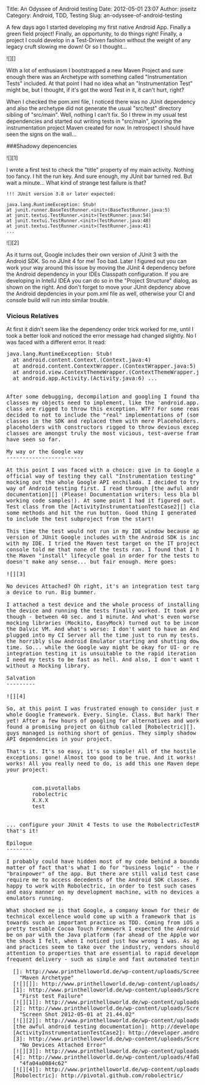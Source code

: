 Title: An Odyssee of Android testing
Date: 2012-05-01 23:07
Author: joseitz
Category: Android, TDD, Testing
Slug: an-odyssee-of-android-testing

A few days ago I started developing my first native Android App. Finally
a green field project! Finally, an opportunity, to do things right!
Finally, a project I could develop in a Test-Driven fashion without the
weight of any legacy cruft slowing me down! Or so I thought...

![][]

With a lot of enthusiasm I bootstrapped a new Maven Project and sure
enough there was an Archetype with something called "Instrumentation
Tests" included. At that point I had no idea what an "Instrumentation
Test" might be, but I thought, if it's got the word Test in it, it can't
hurt, right?

When I checked the pom.xml file, I noticed there was no JUnit dependency
and also the archetype did not generate the usual "src/test" directory
sibling of "src/main". Well, nothing I can't fix. So I threw in my usual
test dependencies and started out writing tests in "src/main", ignoring
the instrumentation project Maven created for now. In retrospect I
should have seen the signs on the wall...

<!--more-->

###Shadowy depencencies

![][1]

I wrote a first test to check the "title" property of my main activity.
Nothing too fancy. I hit the run key. And sure enough, my JUnit bar
turned red. But wait a minute... What kind of strange test failure is
that?

    !!! JUnit version 3.8 or later expected:

    java.lang.RuntimeException: Stub!  
    at junit.runner.BaseTestRunner.<init>(BaseTestRunner.java:5)  
    at junit.textui.TestRunner.<init>(TestRunner.java:54)  
    at junit.textui.TestRunner.<init>(TestRunner.java:48)  
    at junit.textui.TestRunner.<init>(TestRunner.java:41)  
    ...

![][2]

As it turns out, Google includes their own version of JUnit 3 with the
Android SDK. So no JUnit 4 for me! Too bad. Later I figured out you can
work your way around this issue by moving the JUnit 4 dependency before
the Android dependency in your IDEs Classpath configuration. If you are
developing in IntellJ IDEA you can do so in the "Project Structure"
dialog, as shown on the right. And don't forget to move your JUnit
depdency above the Android depdencies in your pom.xml file as well,
otherwise your CI and console build will run into similar trouble.

### Vicious Relatives ###

At first it didn't seem like the dependency order trick worked for me,
until I took a better look and noticed the error message had changed
slightly. No I was faced with a different error. It read:

<pre>java.lang.RuntimeException: Stub!     
  at android.content.Context.(Context.java:4)     
  at android.content.ContextWrapper.(ContextWrapper.java:5)     
  at android.view.ContextThemeWrapper.(ContextThemeWrapper.java:5)     
  at android.app.Activity.(Activity.java:6) ...
</pretty>

After some debugging, decompilation and googling I found that Android
classes my objects need to implement, like the 'android.app.Activity'
class are rigged to throw this exception. WTF? For some reason Google
decided to not to include the "real" implementations of (some?) API
classes in the SDK and replaced them with mere Placeholders. Vicious
placeholders with constructors rigged to throw devious exceptions. These
classes are amongst truly the most vicious, test-averse framework code I
have seen so far.

My way or the Google way
------------------------

At this point I was faced with a choice: give in to Google and try their
official way of testing they call "Instrumentation testing" or start
mocking out the whole Google API enchilada. I decided to try the Google
way of Android testing first. I read through [the awful android testing
documentation][] (Please! Documentation writers: less bla bla, more
working code samples!). At some point I had it figured out. I derived my
Test class from the [ActivityInstrumentationTestCase2][] class, rewired
some methods and hit the run button. Good thing I generated the project
to include the test subproject from the start!

This time the test would not run in my IDE window because apparently the
version of JUnit Google includes with the Android SDK is incompatible
with my IDE. I tried the Maven test target on the IT project but my
console told me that none of the tests ran. I found that I had to run
the Maven "install" lifecycle goal in order for the tests to run. That
doesn't make any sense... but fair enough. Here goes:

![][3]

No devices Attached? Oh right, it's an integration test target. It needs
a device to run. Big bummer.

I attached a test device and the whole process of installing the app on
the device and running the tests finally worked. It took pretty long
though - between 40 sec. and 1 minute. And what's even worse - my
mocking libraries (Mockito, EasyMock) turned out to be incompatible with
the Dalvic VM. And what's worse: I don't want to have an Android Device
plugged into my CI Server all the time just to run my tests... or have
the horribly slow Android Emulator starting and shutting down all the
time. So... while the Google way might be okay for UI- or real
integration testing it is unsuitable to the rapid iteration that is TDD.
I need my tests to be fast as hell. And also, I don't want to work
without a Mocking library.

Salvation
---------

![][4]

So, at this point I was frustrated enough to consider just mocking the
whole Google framework. Every. Single. Class. But hark! There is hope,
yet! After a few hours of googling for alternatives and workaround I
found a promising project on Github called [Robolectric][]. What these
guys managed is nothing short of genius. They simply shadow the Google
API dependencies in your project.

That's it. It's so easy, it's so simple! All of the hostile 'Stub!'
exceptions: gone! Almost too good to be true. And it works! It actually
works! All you really need to do, is add this one Maven dependency to
your project:

    <dependency>
        <groupId>com.pivotallabs</groupId>
        <artifactId>robolectric</artifactId>
        <version>X.X.X</version>
        <scope>test</scope>
    </dependency>    

... configure your JUnit 4 Tests to use the RobolectricTestRunner and
that's it!

Epilogue
--------

I probably could have hidden most of my code behind a boundary. As a
matter of fact that's what I do for "business logic" - the real
"brainpower" of the app. But there are still valid test cases that
require me to access decedents of the Android SDK classes. For now I am
happy to work with Robolectric, in order to test such cases in a fast
and easy manner on my development machine, with no devices attached or
emulators running.

What shocked me is that Google, a company known for their dedication to
technical excellence would come up with a framework that is so hostile
towards such an important practice as TDD. Coming from iOS and the
pretty testable Cocoa Touch Framework I expected the Android Testing to
be on par with the Java platform (far ahead of the Apple world). Imagine
the shock I felt, when I noticed just how wrong I was. As agile methods
and practices seem to take over the industry, vendors should pay more
attention to properties that are essential to rapid development and
frequent delivery - such as simple and fast automated testing.

  []: http://www.printhelloworld.de/wp-content/uploads/Screen-Shot-2012-05-01-at-21.30.29-300x243.png
    "Maven Archetype"
  [![][]]: http://www.printhelloworld.de/wp-content/uploads/Screen-Shot-2012-05-01-at-21.30.29.png
  [1]: http://www.printhelloworld.de/wp-content/uploads/Screen-Shot-2012-05-01-at-21.36.56-300x223.png
    "First test Failure"
  [![][1]]: http://www.printhelloworld.de/wp-content/uploads/Screen-Shot-2012-05-01-at-21.36.56.png
  [2]: http://www.printhelloworld.de/wp-content/uploads/Screen-Shot-2012-05-01-at-21.44.02-300x157.png
    "Screen Shot 2012-05-01 at 21.44.02"
  [![][2]]: http://www.printhelloworld.de/wp-content/uploads/Screen-Shot-2012-05-01-at-21.44.02.png
  [the awful android testing documentation]: http://developer.android.com/guide/topics/testing/testing_android.html
  [ActivityInstrumentationTestCase2]: http://developer.android.com/reference/android/test/ActivityInstrumentationTestCase2.html
  [3]: http://www.printhelloworld.de/wp-content/uploads/Screen-Shot-2012-05-01-at-22.15.27-300x231.png
    "No Devices Attached Error"
  [![][3]]: http://www.printhelloworld.de/wp-content/uploads/Screen-Shot-2012-05-01-at-22.15.27.png
  [4]: http://www.printhelloworld.de/wp-content/uploads/4fa04a0084c62-300x242.png
    "4fa04a0084c62"
  [![][4]]: http://www.printhelloworld.de/wp-content/uploads/4fa04a0084c62.png
  [Robolectric]: http://pivotal.github.com/robolectric/
